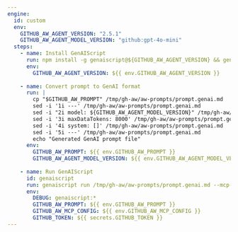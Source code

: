 ```yaml
---
engine:
  id: custom
  env:
    GITHUB_AW_AGENT_VERSION: "2.5.1"
    GITHUB_AW_AGENT_MODEL_VERSION: "github:gpt-4o-mini"
  steps:
    - name: Install GenAIScript
      run: npm install -g genaiscript@${GITHUB_AW_AGENT_VERSION} && genaiscript --version
      env:
        GITHUB_AW_AGENT_VERSION: ${{ env.GITHUB_AW_AGENT_VERSION }}
    
    - name: Convert prompt to GenAI format
      run: |
        cp "$GITHUB_AW_PROMPT" /tmp/gh-aw/aw-prompts/prompt.genai.md
        sed -i '1i ---' /tmp/gh-aw/aw-prompts/prompt.genai.md
        sed -i "2i model: ${GITHUB_AW_AGENT_MODEL_VERSION}" /tmp/gh-aw/aw-prompts/prompt.genai.md
        sed -i '3i maxDataTokens: 8000' /tmp/gh-aw/aw-prompts/prompt.genai.md
        sed -i '4i system: []' /tmp/gh-aw/aw-prompts/prompt.genai.md
        sed -i '5i ---' /tmp/gh-aw/aw-prompts/prompt.genai.md
        echo "Generated GenAI prompt file"
      env:
        GITHUB_AW_PROMPT: ${{ env.GITHUB_AW_PROMPT }}
        GITHUB_AW_AGENT_MODEL_VERSION: ${{ env.GITHUB_AW_AGENT_MODEL_VERSION }}
    
    - name: Run GenAIScript
      id: genaiscript
      run: genaiscript run /tmp/gh-aw/aw-prompts/prompt.genai.md --mcp-config $GITHUB_AW_MCP_CONFIG --out /tmp/gh-aw/genaiscript-output.md
      env:
        DEBUG: genaiscript:*
        GITHUB_AW_PROMPT: ${{ env.GITHUB_AW_PROMPT }}
        GITHUB_AW_MCP_CONFIG: ${{ env.GITHUB_AW_MCP_CONFIG }}
        GITHUB_TOKEN: ${{ secrets.GITHUB_TOKEN }}
---
```


<!--
This shared configuration sets up a custom agentic engine using microsoft/genaiscript.

**Usage:**
Include this file in your workflow using frontmatter imports:

```yaml
---
imports:
  - shared/genaiscript.md
---
```

**Requirements:**
- The workflow will install genaiscript npm package using version from `GITHUB_AW_AGENT_VERSION` env var
- The original prompt file is converted to GenAI markdown format (prompt.genai.md)
- GenAIScript is executed with MCP server configuration if available
- Output is captured in the agent log file

**Note**: 
- This workflow requires internet access to install npm packages
- The genaiscript version can be customized by setting the `GITHUB_AW_AGENT_VERSION` environment variable (default: `2.5.1`)
- The AI model can be customized by setting the `GITHUB_AW_AGENT_MODEL_VERSION` environment variable (default: `gpt-4o-mini`)
- MCP server configuration is automatically passed if configured in the workflow
-->
